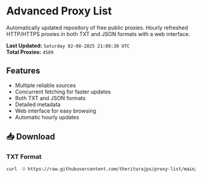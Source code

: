 # Advanced Proxy List

Automatically updated repository of free public proxies. Hourly refreshed HTTP/HTTPS proxies in both TXT and JSON formats with a web interface.

**Last Updated:** `Saturday 02-08-2025 21:08:30 UTC`  
**Total Proxies:** `4589`

## Features
- Multiple reliable sources
- Concurrent fetching for faster updates
- Both TXT and JSON formats
- Detailed metadata
- Web interface for easy browsing
- Automatic hourly updates

## 📥 Download

### TXT Format
```bash
curl -O https://raw.githubusercontent.com/theriturajps/proxy-list/main/proxies.txt